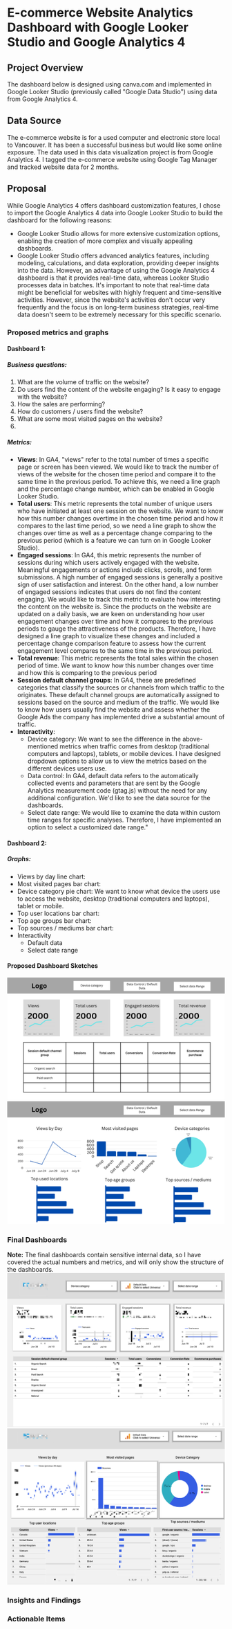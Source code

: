 # E-commerce Website Analytics Dashboard with Google Looker Studio and Google Analytics 4

## Project Overview 
The dashboard below is designed using canva.com and implemented in Google Looker Studio (previously called "Google Data Studio") using data from Google Analytics 4.

## Data Source 
The e-commerce website is for a used computer and electronic store local to Vancouver. It has been a successful business but would like some online exposure. The data used in this data visualization project is from Google Analytics 4. I tagged the e-commerce website using Google Tag Manager and tracked website data for 2 months.

## Proposal 
While Google Analytics 4 offers dashboard customization features, I chose to import the Google Analytics 4 data into Google Looker Studio to build the dashboard for the following reasons: 
- Google Looker Studio allows for more extensive customization options, enabling the creation of more complex and visually appealing dashboards.
- Google Looker Studio offers advanced analytics features, including modeling, calculations, and data exploration, providing deeper insights into the data.
However, an advantage of using the Google Analytics 4 dashboard is that it provides real-time data, whereas Looker Studio processes data in batches. It's important to note that real-time data might be beneficial for websites with highly frequent and time-sensitive activities. However, since the website's activities don't occur very frequently and the focus is on long-term business strategies, real-time data doesn't seem to be extremely necessary for this specific scenario.
### Proposed metrics and graphs 
#### Dashboard 1: 
##### Business questions:
1. What are the volume of traffic on the website? 
2. Do users find the content of the website engaging? Is it easy to engage with the website?
3. How the sales are performing? 
4. How do customers / users find the website? 
5. What are some most visited pages on the website?
6. 
##### Metrics: 
- **Views**: In GA4, "views" refer to the total number of times a specific page or screen has been viewed. We would like to track the number of views of the website for the chosen time period and compare it to the same time in the previous period. To achieve this, we need a line graph and the percentage change number, which can be enabled in Google Looker Studio.
- **Total users**: This metric represents the total number of unique users who have initiated at least one session on the website. We want to know how this number changes overtime in the chosen time period and how it compares to the last time period, so we need a line graph to show the changes over time as well as a percentage change comparing to the previous period (which is a feature we can turn on in Google Looker Studio). 
- **Engaged sessions**: In GA4, this metric represents the number of sessions during which users actively engaged with the website. Meaningful engagements or actions include clicks, scrolls, and form submissions. A high number of engaged sessions is generally a positive sign of user satisfaction and interest. On the other hand, a low number of engaged sessions indicates that users do not find the content engaging. We would like to track this metric to evaluate how interesting the content on the website is.
Since the products on the website are updated on a daily basis, we are keen on understanding how user engagement changes over time and how it compares to the previous periods to gauge the attractiveness of the products. Therefore, I have designed a line graph to visualize these changes and included a percentage change comparison feature to assess how the current engagement level compares to the same time in the previous period.
- **Total revenue**: This metric represents the total sales within the chosen period of time. We want to know how this number changes over time and how this is comparing to the previous period   
- **Session default channel groups**: In GA4, these are predefined categories that classify the sources or channels from which traffic to the originates. These default channel groups are automatically assigned to sessions based on the source and medium of the traffic. We would like to know how users usually find the website and assess whether the Google Ads the company has implemented drive a substantial amount of traffic. 
- **Interactivity**:
  - Device category: We want to see the difference in the above-mentioned metrics when traffic comes from desktop (traditional computers and laptops), tablets, or mobile devices. I have designed dropdown options to allow us to view the metrics based on the different devices users use.
  - Data control: In GA4, default data refers to the automatically collected events and parameters that are sent by the Google Analytics measurement code (gtag.js) without the need for any additional configuration. We'd like to see the data source for the dashboards. 
  - Select date range: We would like to examine the data within custom time ranges for specific analyses. Therefore, I have implemented an option to select a customized date range."
  
#### Dashboard 2: 
##### Graphs:  
- Views by day line chart:  
- Most visited pages bar chart:  
- Device category pie chart: We want to know what device the users use to access the website, desktop (traditional computers and laptops), tablet or mobile. 
- Top user locations bar chart: 
- Top age groups bar chart:  
- Top sources / mediums bar chart: 
- Interactivity 
  - Default data 
  - Select date range 

#### Proposed Dashboard Sketches
![proposed_page1](proposal_page1.png)
<br>
![proposed_page1](proposal_page2.png)

### Final Dashboards 
**Note:** The final dashboards contain sensitive internal data, so I have covered the actual numbers and metrics, and will only show the structure of the dashboards. 
![final_dashboard1](dashboard1.jpg)
<br>
![final_dashboard1](dashboard2.jpg)

### Insights and Findings 


### Actionable Items  
